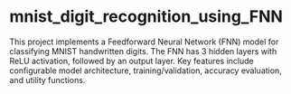 # mnist_digit_recognition_using_FNN
This project implements a Feedforward Neural Network (FNN) model for classifying MNIST handwritten digits. The FNN has 3 hidden layers with ReLU activation, followed by an output layer. Key features include configurable model architecture, training/validation, accuracy evaluation, and utility functions.
